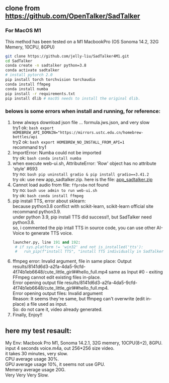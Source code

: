 ## clone from https://github.com/OpenTalker/SadTalker  

### For MacOS M1

This method has been tested on a M1 MacbookPro (OS Sonoma 14.2, 32G Memery, 10CPU, 8GPU)

```bash
git clone https://github.com/jelly-liu/SadTalker4M1.git
cd SadTalker 
conda create -n sadtalker python=3.8
conda activate sadtalker
# install pytorch 2.0
pip install torch torchvision torchaudio
conda install ffmpeg
conda install numba
pip install -r requirements.txt
pip install dlib # macOS needs to install the original dlib.
```

### belows is some errors when install and running, for reference:
1. brew always download json file ... formula.jws.json, and very slow  
	try1 ok: ```bash export HOMEBREW_API_DOMAIN="https://mirrors.ustc.edu.cn/homebrew-bottles/api  ```  
	try2 ok: ```bash export HOMEBREW_NO_INSTALL_FROM_API=1```  
  recommand try1  
3. ImportError: Numba could not be imported  
	try ok: ```bash conda install numba ```  
4. when execute web-ui.sh, AttributeError: 'Row' object has no attribute 'style' #693  
	try no: ```bash pip uninstall gradio & pip install gradio==3.41.2```  
	try ok: use new app_sadtalker.zip.
here is the file: [app_sadtalker.zip](https://objects.githubusercontent.com/github-production-repository-file-5c1aeb/569518584/13259997?X-Amz-Algorithm=AWS4-HMAC-SHA256&X-Amz-Credential=AKIAVCODYLSA53PQK4ZA%2F20240106%2Fus-east-1%2Fs3%2Faws4_request&X-Amz-Date=20240106T032211Z&X-Amz-Expires=300&X-Amz-Signature=4c1ce64790a12447c9741c81aaaf1b877f91e367118eebeec50b60f9b885a49e&X-Amz-SignedHeaders=host&actor_id=15152867&key_id=0&repo_id=569518584&response-content-disposition=attachment%3Bfilename%3Dapp_sadtalker.zip&response-content-type=application%2Fx-zip-compressed)
5. Cannot load audio from file: `ffprobe` not found  
	try no: ```bash use admin to run web-ui.sh ```  
	try ok: ```bash conda install ffmpeg ```  
6. pip install TTS, error about sklearn:  
   because python3.8 conflict with scikit-learn, scikit-learn official site recommand python3.9.  
   under python 3.9, pip install TTS did success!!, but SadTalker need python3.8.  
   so, i commented the pip intall TTS in source code, you can use other AI-Voice to generate TTS voice.
   ```python
   launcher.py, line 191 and 192:
    # if sys.platform != 'win32' and not is_installed('tts'):
    #   run_pip(f"install TTS", "install TTS individually in SadTalker, which might not work on windows.")
   ```
8. ffmpeg error: Invalid argument, file in same place:
   Output results/8141d6d3-a2fa-4da5-9cfd-4f74b1eb6648/cute_little_girl##hello_full.mp4 same as Input #0 - exiting  
	 FFmpeg cannot edit existing files in-place.  
	 Error opening output file results/8141d6d3-a2fa-4da5-9cfd-4f74b1eb6648/cute_little_girl##hello_full.mp4.  
	 Error opening output files: Invalid argument  
	 Reason: It seems they're same, but ffmpeg can't overwrite (edit in-place) a file used as input.  
   So: do not care it, video already generated.
99. Finally, Enjoy!!

## here my test resault:
My Env: Macbook Pro M1, Sonoma 14.2.1, 32G memery, 10CPU(8+2), 8GPU.  
input 4 seconds voice.m4a, out 256*256 size video.  
it takes 30 minutes, very slow.  
CPU average usage 30%.  
GPU average usage 10%, it seems not use GPU.  
Memery average usage 20G.  
Very Very Very Slow.  
   
